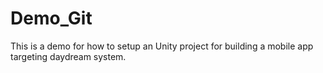 # Demo_Git

This is a demo for how to setup an Unity project for building a mobile app targeting daydream system.
